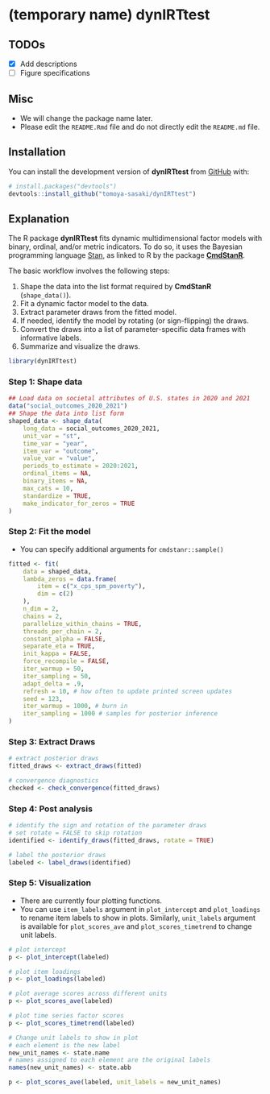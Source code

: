 
<!-- README.md is generated from README.Rmd. Please edit that file -->

# (temporary name) dynIRTtest

<!-- badges: start -->
<!-- badges: end -->

## TODOs

- [x] Add descriptions
- [ ] Figure specifications

## Misc

- We will change the package name later.
- Please edit the `README.Rmd` file and do not directly edit the
  `README.md` file.

## Installation

You can install the development version of **dynIRTtest** from
[GitHub](https://github.com/) with:

``` r
# install.packages("devtools")
devtools::install_github("tomoya-sasaki/dynIRTtest")
```

## Explanation

The R package **dynIRTtest** fits dynamic multidimensional factor models
with binary, ordinal, and/or metric indicators. To do so, it uses the
Bayesian programming language [Stan](https://mc-stan.org), as linked to
R by the package [**CmdStanR**](https://mc-stan.org/cmdstanr/).

The basic workflow involves the following steps:

1.  Shape the data into the list format required by **CmdStanR**
    (`shape_data()`).
2.  Fit a dynamic factor model to the data.
3.  Extract parameter draws from the fitted model.
4.  If needed, identify the model by rotating (or sign-flipping) the
    draws.
5.  Convert the draws into a list of parameter-specific data frames with
    informative labels.
6.  Summarize and visualize the draws.

``` r
library(dynIRTtest)
```

### Step 1: Shape data

``` r
## Load data on societal attributes of U.S. states in 2020 and 2021
data("social_outcomes_2020_2021")
## Shape the data into list form
shaped_data <- shape_data(
    long_data = social_outcomes_2020_2021,
    unit_var = "st",
    time_var = "year",
    item_var = "outcome",
    value_var = "value",
    periods_to_estimate = 2020:2021,
    ordinal_items = NA,
    binary_items = NA,
    max_cats = 10,
    standardize = TRUE,
    make_indicator_for_zeros = TRUE
)
```

### Step 2: Fit the model

- You can specify additional arguments for `cmdstanr::sample()`

``` r
fitted <- fit(
    data = shaped_data,
    lambda_zeros = data.frame(
        item = c("x_cps_spm_poverty"),
        dim = c(2)
    ),
    n_dim = 2,
    chains = 2,
    parallelize_within_chains = TRUE,
    threads_per_chain = 2,
    constant_alpha = FALSE,
    separate_eta = TRUE,
    init_kappa = FALSE,
    force_recompile = FALSE,
    iter_warmup = 50,
    iter_sampling = 50,
    adapt_delta = .9,
    refresh = 10, # how often to update printed screen updates
    seed = 123,
    iter_warmup = 1000, # burn in
    iter_sampling = 1000 # samples for posterior inference
)
```

### Step 3: Extract Draws

``` r
# extract posterior draws
fitted_draws <- extract_draws(fitted)

# convergence diagnostics
checked <- check_convergence(fitted_draws)
```

### Step 4: Post analysis

``` r
# identify the sign and rotation of the parameter draws
# set rotate = FALSE to skip rotation
identified <- identify_draws(fitted_draws, rotate = TRUE)

# label the posterior draws
labeled <- label_draws(identified)
```

### Step 5: Visualization

- There are currently four plotting functions.
- You can use `item_labels` argument in `plot_intercept` and
  `plot_loadings` to rename item labels to show in plots. Similarly,
  `unit_labels` argument is available for `plot_scores_ave` and
  `plot_scores_timetrend` to change unit labels.

``` r
# plot intercept
p <- plot_intercept(labeled)

# plot item loadings
p <- plot_loadings(labeled)

# plot average scores across different units
p <- plot_scores_ave(labeled)

# plot time series factor scores
p <- plot_scores_timetrend(labeled)

# Change unit labels to show in plot
# each element is the new label
new_unit_names <- state.name
# names assigned to each element are the original labels
names(new_unit_names) <- state.abb

p <- plot_scores_ave(labeled, unit_labels = new_unit_names)
```
